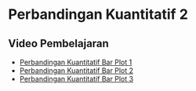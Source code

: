 <h1>Perbandingan Kuantitatif 2</h1>
<h2>Video Pembelajaran</h2>
<ul>
    <li><a href="https://youtu.be/gLEaW3MjiiU">Perbandingan Kuantitatif Bar Plot 1</a></li> 
    <li><a href="https://youtu.be/TxG_7vA6lCg">Perbandingan Kuantitatif Bar Plot 2</a></li>
    <li><a href="https://youtu.be/vtbMImYNIzo">Perbandingan Kuantitatif Bar Plot 3</a></li>
</ul>
